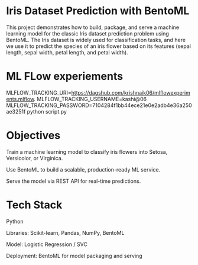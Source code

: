 # Iris Dataset Prediction with BentoML

 This project demonstrates how to build, package, and serve a machine learning model for the classic Iris dataset prediction problem using BentoML. 
 The Iris dataset is widely used for classification tasks, and here we use it to predict the species of an iris flower based on its features 
 (sepal length, sepal width, petal length, and petal width).

# ML FLow experiements
   MLFLOW_TRACKING_URI=https://dagshub.com/krishnaik06/mlflowexperiments.mlflow.
    MLFLOW_TRACKING_USERNAME=kashi@06
   MLFLOW_TRACKING_PASSWORD=7104284f1bb44ece21e0e2adb4e36a250ae3251f
   python script.py

# Objectives

  Train a machine learning model to classify iris flowers into Setosa, Versicolor, or Virginica.

  Use BentoML to build a scalable, production-ready ML service.

  Serve the model via REST API for real-time predictions.

 # Tech Stack

   Python 

   Libraries: Scikit-learn, Pandas, NumPy, BentoML

   Model: Logistic Regression / SVC 

   Deployment: BentoML for model packaging and serving 
 

